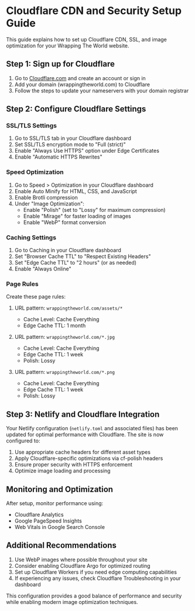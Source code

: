 
# Cloudflare CDN and Security Setup Guide

This guide explains how to set up Cloudflare CDN, SSL, and image optimization for your Wrapping The World website.

## Step 1: Sign up for Cloudflare

1. Go to [Cloudflare.com](https://www.cloudflare.com/) and create an account or sign in
2. Add your domain (wrappingtheworld.com) to Cloudflare
3. Follow the steps to update your nameservers with your domain registrar

## Step 2: Configure Cloudflare Settings

### SSL/TLS Settings

1. Go to SSL/TLS tab in your Cloudflare dashboard
2. Set SSL/TLS encryption mode to "Full (strict)"
3. Enable "Always Use HTTPS" option under Edge Certificates
4. Enable "Automatic HTTPS Rewrites" 

### Speed Optimization

1. Go to Speed > Optimization in your Cloudflare dashboard
2. Enable Auto Minify for HTML, CSS, and JavaScript
3. Enable Brotli compression
4. Under "Image Optimization":
   - Enable "Polish" (set to "Lossy" for maximum compression)
   - Enable "Mirage" for faster loading of images
   - Enable "WebP" format conversion

### Caching Settings

1. Go to Caching in your Cloudflare dashboard
2. Set "Browser Cache TTL" to "Respect Existing Headers"
3. Set "Edge Cache TTL" to "2 hours" (or as needed)
4. Enable "Always Online"

### Page Rules

Create these page rules:

1. URL pattern: `wrappingtheworld.com/assets/*`
   - Cache Level: Cache Everything
   - Edge Cache TTL: 1 month
   
2. URL pattern: `wrappingtheworld.com/*.jpg`
   - Cache Level: Cache Everything
   - Edge Cache TTL: 1 week
   - Polish: Lossy

3. URL pattern: `wrappingtheworld.com/*.png`
   - Cache Level: Cache Everything
   - Edge Cache TTL: 1 week
   - Polish: Lossy

## Step 3: Netlify and Cloudflare Integration

Your Netlify configuration (`netlify.toml` and associated files) has been updated for optimal performance with Cloudflare. The site is now configured to:

1. Use appropriate cache headers for different asset types
2. Apply Cloudflare-specific optimizations via cf-polish headers
3. Ensure proper security with HTTPS enforcement
4. Optimize image loading and processing

## Monitoring and Optimization

After setup, monitor performance using:
- Cloudflare Analytics
- Google PageSpeed Insights
- Web Vitals in Google Search Console

## Additional Recommendations

1. Use WebP images where possible throughout your site
2. Consider enabling Cloudflare Argo for optimized routing
3. Set up Cloudflare Workers if you need edge computing capabilities
4. If experiencing any issues, check Cloudflare Troubleshooting in your dashboard

This configuration provides a good balance of performance and security while enabling modern image optimization techniques.

